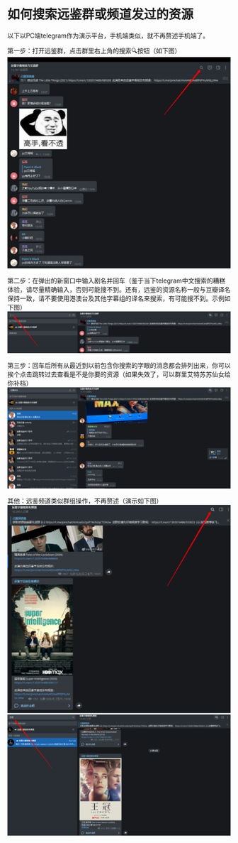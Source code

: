 
# 如何搜索远鉴群或频道发过的资源                      
以下以PC端telegram作为演示平台，手机端类似，就不再赘述手机端了。                

第一步：打开远鉴群，点击群里右上角的搜索🔍按钮（如下图）          
![step1](./如何搜索远鉴群或频道发过的资源/1.png)                    

第二步：在弹出的新窗口中输入剧名并回车（鉴于当下telegram中文搜索的糟糕体验，请尽量精确输入，否则可能搜不到。还有，远鉴的资源名称一般与豆瓣译名保持一致，请不要使用港澳台及其他字幕组的译名来搜索，有可能搜不到。示例如下图）      
![step2](./如何搜索远鉴群或频道发过的资源/2.png)             

第三步：回车后所有从最近到以前包含你搜索的字眼的消息都会排列出来，你可以挨个点击跳转过去查看是不是你要的资源（如果失效了，可以群里艾特苏苏仙女给你补档）                    
![step3](./如何搜索远鉴群或频道发过的资源/3.png)     

其他：远鉴频道类似群组操作，不再赘述（演示如下图）         
![step4](./如何搜索远鉴群或频道发过的资源/4.png)    
![step5](./如何搜索远鉴群或频道发过的资源/5.png)       

